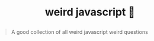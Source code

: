 # <p align="center">weird javascript 🥴 </p>
> A good collection of all weird javascript weird questions
